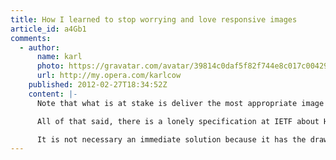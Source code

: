 ```yaml
---
title: How I learned to stop worrying and love responsive images
article_id: a4Gb1
comments:
  - author:
      name: karl
      photo: https://gravatar.com/avatar/39814c0daf5f82f744e8c017c00429f9
      url: http://my.opera.com/karlcow
    published: 2012-02-27T18:34:52Z
    content: |-
      Note that what is at stake is deliver the most appropriate image for the current usage environment. So it’s not necessary a matter of size (width and height) but it can be a matter of weight. When on a small mobile device but connected through WiFi, I want to be able to have access to the big version of the image. The reason is that in coming scenarios of glanceable and/or shared screens, what is reaching my device is not necessary where it will be displayed/printed in the end. So media queries on network capabilities seem to be a better fit than screen size. Note that there is a Javascript API coming for network capabilities. I bet that this will evolve quickly, and there will be new devices contexts that we have not yet imagined.

      All of that said, there is a lonely specification at IETF about HTTP transparent negotiation. Basically it is a kind of media queries for the server. It gives information on what type of resources are available on the server, so the client could select the one which is appropriate for its context. I wrote about that. <http://my.opera.com/karlcow/blog/2011/12/08/responsive-images-and-transparent-content-negotiation-in-http>

      It is not necessary an immediate solution because it has the drawback that most front-end Web developers have no control or sometimes knowledge about the back-end, and content negotiation had a bad publicity in the past among browser implementers.
---
```

